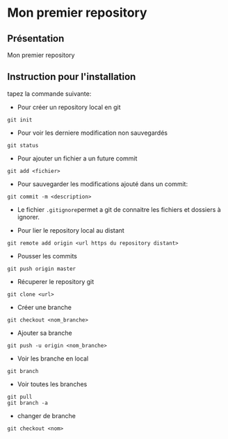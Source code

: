# Mon premier repository

## Présentation
Mon premier repository 

## Instruction pour l'installation
 tapez la commande suivante:
 
* Pour créer un repository local en git
```shell
git init
```

* Pour voir les derniere modification non sauvegardés
```shell
git status
```

* Pour ajouter un fichier a un future commit
```shell
git add <fichier>
```

* Pour sauvegarder les modifications ajouté dans un commit:
```shell
git commit -m <description>
```

* Le fichier `.gitignore`permet a git de connaitre les fichiers et dossiers à ignorer.

* Pour lier le repository local au distant
```shell
git remote add origin <url https du repository distant>
```

* Pousser les commits
```shell
git push origin master
```

* Récuperer le repository git
```shell
git clone <url>
```

* Créer une branche 
```shell
git checkout <nom_branche>
```

* Ajouter sa branche 
```shell
git push -u origin <nom_branche>
```

* Voir les branche en local 
```shell
git branch
```

* Voir toutes les branches 
```shell
git pull
git branch -a
```

* changer de branche
```shell
git checkout <nom>
```